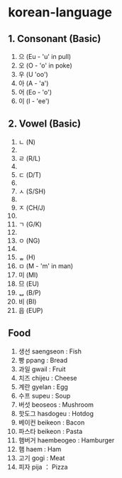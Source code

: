# korean-language

## 1. Consonant (Basic)
1. 으 (Eu - 'u' in pull)
2. 오 (O - 'o' in poke)
3. 우 (U 'oo')
4. 아 (A - 'a')
5. 어 (Eo - 'o')
6. 이 (I - 'ee') 

## 2. Vowel (Basic)
1. ㄴ (N)
  1. 
2. ㄹ (R/L)
  1. 
3. ㄷ (D/T)
  1. 
4. ㅅ (S/SH)
  1. 
5. ㅈ (CH/J)
  1. 
6. ㄱ (G/K)
  1.  
7. ㅇ (NG)
  1.
8. ᇂ (H)
9. ㅁ (M - 'm' in man)
  1. 미 (MI)
  2. 므 (EU)
11. ᆸ (B/P)
  1. 비 (BI)
  2. 읍 (EUP)

## Food
1. 생선 saengseon : Fish
2. 빵 ppang : Bread
3. 과일 gwail : Fruit
4. 치즈 chijeu : Cheese
5. 계란 gyelan : Egg
6. 수프 supeu : Soup
7. 버섯 beoseos : Mushroom
8. 핫도그 hasdogeu : Hotdog
9. 베이컨 beikeon : Bacon
10. 파스타 beikeon : Pasta
11. 햄버거 haembeogeo : Hamburger
12. 햄 haem : Ham
13. 고기 gogi : Meat
14. 피자 pija ： Pizza
